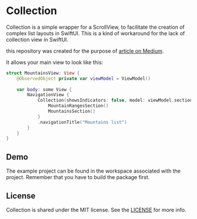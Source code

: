 # Collection

Collection is a simple wrapper for a ScrollView, to facilitate the creation of complex list layouts in SwiftUI. This is a kind of workaround for the lack of collection view in SwiftUI.

this repository was created for the purpose of [article on Medium](https://betterprogramming.pub/building-a-complex-list-in-swiftui-196a6989726b).

It allows your main view to look like this:
```swift
struct MountainsView: View {
    @ObservedObject private var viewModel = ViewModel()
    
    var body: some View {
        NavigationView {
            Collection(showsIndicators: false, model: viewModel.sections) {
                MountainRangesSection()
                MountainsSection()
            }
            .navigationTitle("Mountains list")
        }
    }
}
```

## Demo

The example project can be found in the workspace associated with the project.
Remember that you have to build the package first.

## License

Collection is shared under the MIT license. See the [LICENSE](./LICENSE) for more info.
